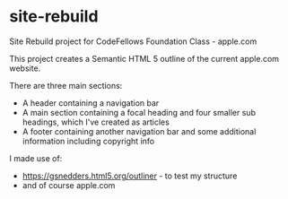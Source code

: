 site-rebuild
============

Site Rebuild project for CodeFellows Foundation Class - apple.com

This project creates a Semantic HTML 5 outline of the current apple.com website.

There are three main sections:
* A header containing a navigation bar
* A main section containing a focal heading and four smaller sub headings, which I've created as articles
* A footer containing another navigation bar and some additional information including copyright info

I made use of:
* https://gsnedders.html5.org/outliner - to test my structure
* and of course apple.com


